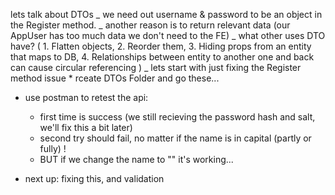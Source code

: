 lets talk about DTOs
_ we need out username & password to be an object in the Register method.
_ another reason is to return relevant data (our AppUser has too much data we don't need to the FE)
_ what other uses DTO have? ( 1. Flatten objects, 2. Reorder them, 3. Hiding props from an entity that maps to DB, 4. Relationships between entity to another one and back can cause circular referencing )
_ lets start with just fixing the Register method issue \* rceate DTOs Folder and go these...

- use postman to retest the api:

  - first time is success (we still recieving the password hash and salt, we'll fix this a bit later)
  - second try should fail, no matter if the name is in capital (partly or fully) !
  - BUT if we change the name to "" it's working...

- next up: fixing this, and validation
